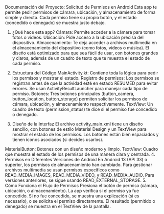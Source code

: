 Documentación del Proyecto: Solicitud de Permisos en Android
Esta app te permite pedir permisos de cámara, ubicación, y almacenamiento de forma simple y directa. Cada permiso tiene su propio botón, y el estado (concedido o denegado) se muestra justo debajo.

1. ¿Qué hace esta app?
Cámara: Permite acceder a la cámara para tomar fotos o videos.
Ubicación: Pide acceso a la ubicación precisa del dispositivo.
Almacenamiento: Te deja acceder a archivos multimedia en el almacenamiento del dispositivo (como fotos, videos o música).
El diseño está optimizado para que sea fácil de usar, con botones grandes y claros, además de un cuadro de texto que te muestra el estado de cada permiso.

2. Estructura del Código
MainActivity.kt: Contiene toda la lógica para pedir los permisos y mostrar el estado.
Registro de permisos: Los permisos se registran antes de que la actividad esté en estado RESUMED para evitar errores. Se usan ActivityResultLauncher para manejar cada tipo de permiso.
Botones: Tres botones principales (button_camera, button_location, button_storage) permiten solicitar los permisos de cámara, ubicación, y almacenamiento respectivamente.
TextView: Un cuadro de texto (permission_status) te dice si el permiso fue concedido o denegado.
3. Diseño de la Interfaz
El archivo activity_main.xml tiene un diseño sencillo, con botones de estilo Material Design y un TextView para mostrar el estado de los permisos. Los botones están bien espaciados y tienen íconos asociados (si decides usarlos).

MaterialButton: Botones con un diseño moderno y limpio.
TextView: Cuadro que muestra el estado de los permisos de una manera clara y centrada.
4. Permisos en Diferentes Versiones de Android
En Android 13 (API 33) o superior, los permisos de almacenamiento han cambiado. Para gestionar archivos multimedia se usan permisos específicos como READ_MEDIA_IMAGES, READ_MEDIA_VIDEO, y READ_MEDIA_AUDIO.
Para versiones anteriores, se sigue usando READ_EXTERNAL_STORAGE.
5. Cómo Funciona el Flujo de Permisos
Presiona el botón de permiso (cámara, ubicación, o almacenamiento).
La app verifica si el permiso ya fue concedido.
Si no fue concedido, se muestra una explicación (si es necesario), o se solicita el permiso directamente.
El resultado (permitido o denegado) se muestra en el TextView de la pantalla.
